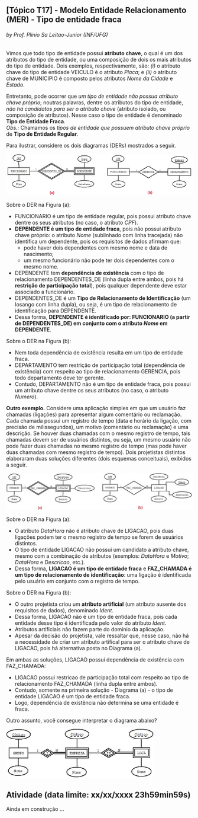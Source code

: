 ## [Tópico T17] - Modelo Entidade Relacionamento (MER) - Tipo de entidade fraca
###### *by Prof. Plinio Sa Leitao-Junior (INF/UFG)*

Vimos que todo tipo de entidade possui **atributo chave**, o qual é um dos atributos do tipo de entidade, ou uma composição de dois os mais atributos do tipo de entidade. Dois exemplos, respectivamente, são: *(i)* o atributo chave do tipo de entidade VEICULO é o atributo *Placa*; e *(ii)* o atributo chave de MUNICIPIO é composto pelos atributos *Nome da Cidade* e *Estado*.

Entretanto, pode ocorrer que *um tipo de entidade não possua atributo chave próprio*; noutras palavras, dentre os atributos do tipo de entidade, *não há candidatos para ser o atributo chave* (atributo isolado, ou composição de atributos). Nesse caso o tipo de entidade é denominado **Tipo de Entidade Fraca**.<br>
*Obs.:* Chamamos os *tipos de entidade que possuem atributo chave próprio* de **Tipo de Entidade Regular**.

Para ilustrar, considere os dois diagramas (DERs) mostrados a seguir.

<img src="../media/fig-der-entidade-fraca-1.jpg" width="650">

Sobre o DER na Figura (a):
- FUNCIONARIO é um tipo de entidade regular, pois possui atributo chave dentre os seus atributos (no caso, o atributo *CPF*).
- **DEPENDENTE é um tipo de entidade fraca**, pois não possui atributo chave próprio: o atributo *Nome* (sublinhado com linha tracejada) não identifica um dependente, pois os requisitos de dados afirmam que:
  - pode haver dois dependentes com mesmo nome e data de nascimento;
  - um mesmo funcionário não pode ter dois dependentes com o mesmo nome.
-	DEPENDENTE tem **dependência de existência** com o tipo de relacionamento DEPENDENTES_DE (linha dupla entre ambos, pois há **restrição de participação total**), pois qualquer dependente deve estar associado a funcionário.
-	DEPENDENTES_DE é um **Tipo de Relacionamento de Identificação** (um losango com linha dupla), ou seja, é um tipo de relacionamento de identificação para DEPENDENTE.
- Dessa forma, **DEPENDENTE é identificado por: FUNCIONARIO (a partir de DEPENDENTES_DE) em conjunto com o atributo *Nome* em DEPENDENTE**.

Sobre o DER na Figura (b):
- Nem toda dependência de existência resulta em um tipo de entidade fraca. 
- DEPARTAMENTO tem restrição de participação total (dependência de existência) com respeito ao tipo de relacionamento GERENCIA, pois todo departamento deve ter gerente.
- Contudo, DEPARTAMENTO não é um tipo de entidade fraca, pois possui um atributo chave dentre os seus atributos (no caso, o atributo *Numero*).

**Outro exemplo.** Considere uma aplicação simples em que um usuário faz chamadas (ligações) para apresentar algum comentário ou reclamação. Cada chamada possui um registro de tempo (data e horário da ligação, com precisão de milissegundos), um motivo (comentário ou reclamação) e uma descrição. Se houver duas chamadas com o mesmo registro de tempo, tais chamadas devem ser de usuários distintos, ou seja, um mesmo usuário não pode fazer duas chamadas no mesmo registro de tempo (mas pode haver duas chamadas com mesmo registro de tempo). Dois projetistas distintos elaboraram duas soluções diferentes (dois esquemas conceituais), exibidos a seguir.

<img src="../media/fig-der-entidade-fraca-2.jpg" width="700">

Sobre o DER na Figura (a):
- O atributo *DataHora* não é atributo chave de LIGACAO, pois duas ligações podem ter o mesmo registro de tempo se forem de usuários distintos.
- O tipo de entidade LIGACAO não possui um candidato a atributo chave, mesmo com a combinação de atributos (exemplos: *DataHora* e *Motivo*; *DataHora* e *Descricao*, etc.).
- Dessa forma, **LIGACAO é um tipo de entidade fraca** e **FAZ_CHAMADA é um tipo de relacionamento de identificação**: uma ligação é identificada pelo usuário em conjunto com o registro de tempo. 

Sobre o DER na Figura (b):
- O outro projetista criou um **atributo artificial** (um atributo ausente dos requisitos de dados), denominado *Ident*. 
- Dessa forma, LIGACAO não é um tipo de entidade fraca, pois cada entidade desse tipo é identificada pelo valor do atributo *Ident*.
- Atributos artificiais não fazem parte do domínio da aplicação.
- Apesar da decisão do projetista, vale ressaltar que, nesse caso, não há a necessidade de criar um atributo artifical para ser o atributo chave de LIGACAO, pois há alternativa posta no Diagrama (a).

Em ambas as soluções, LIGACAO possui dependência de existência com FAZ_CHAMADA:
- LIGACAO possui restricao de participação total com respeito ao tipo de relacionamento FAZ_CHAMADA (linha dupla entre ambos).
- Contudo, somente na primeira solução - Diagrama (a) - o tipo de entidade LIGACAO é um tipo de entidade fraca.
- Logo, dependência de existência não determina se uma entidade é fraca.

Outro assunto, você consegue interpretar o diagrama abaixo?

<img src="../media/fig-der-entidade-fraca-3.jpg" width="400">

## Atividade (data limite: **xx/xx/xxxx 23h59min59s**)

Ainda em construção ...
